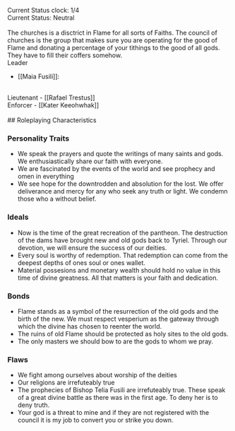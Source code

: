 Current Status clock: 1/4 <br />
Current Status: Neutral <br />
<br />
The churches is a disctrict in Flame for all sorts of Faiths. The council of churches is the group that makes sure you are operating for the good of Flame and donating a percentage of your tithings to the good of all gods. They have to fill their coffers somehow.
<br />
Leader
-   [[Maia Fusili]]:
<br />
Lieutenant
- [[Rafael Trestus]]
<br />
Enforcer
- [[Kater Keeohwhak]]
<br />
<br />
## Roleplaying Characteristics

### Personality Traits
- We speak the prayers and quote the writings of many saints and gods. We enthusiastically share our faith with everyone.
- We are fascinated by the events of the world and see prophecy and omen in everything
- We see hope for the downtrodden and absolution for the lost. We offer deliverance and mercy for any who seek any truth or light. We condemn those who a without belief.

### Ideals
- Now is the time of the great recreation of the pantheon. The destruction of the dams have brought new and old gods back to Tyriel. Through our devotion, we will ensure the success of our deities.
- Every soul is worthy of redemption. That redemption can come from the deepest depths of ones soul or ones wallet.
- Material possesions and monetary wealth should hold no value in this time of divine greatness. All that matters is your faith and dedication.

### Bonds
- Flame stands as a symbol of the resurrection of the old gods and the birth of the new. We must respect vesperium as the gateway through which the divine has chosen to reenter the world.
- The ruins of old Flame should be protected as holy sites to the old gods.
- The only masters we should bow to are the gods to whom we pray.

### Flaws
- We fight among ourselves about worship of the deities
- Our religions are irrefuteably true
- The prophecies of Bishop Telia Fusili are irrefuteably true. These speak of a great divine battle as there was in the first age. To deny her is to deny truth. 
-  Your god is a threat to mine and if they are not registered with the council it is my job to convert you or strike you down.